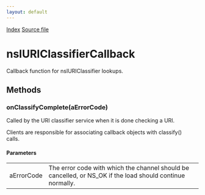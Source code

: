 ```yaml
---
layout: default
---
```

<div id='links'><a href="../index.html">Index</a>
<a href="http://dxr.mozilla.org/mozilla-central/source/netwerk/base/public/nsIURIClassifier.idl">Source file</a>
</div>

# nsIURIClassifierCallback #
  
Callback function for nsIURIClassifier lookups.  
  

## Methods ##

### onClassifyComplete(aErrorCode) ###
  
Called by the URI classifier service when it is done checking a URI.  
  
Clients are responsible for associating callback objects with classify()  
calls.  
  
  

#### Parameters ####

<table>

<tr>
<td>aErrorCode</td>
<td>       The error code with which the channel should be cancelled, or  
       NS_OK if the load should continue normally.  
</td>
</tr>

</table>
